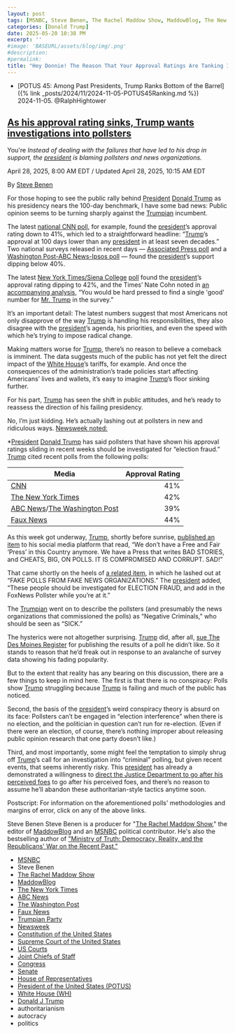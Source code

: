 ```yaml
---
layout: post
tags: [MSNBC, Steve Benen, The Rachel Maddow Show, MaddowBlog, The New York Times, ABC News, The Washington Post, Faux News, Trumpian Party, Newsweek, Constitution of the United States, Supreme Court of the United States, US Courts, Joint Chiefs of Staff, Congress, Senate, House of Representatives, President of the United States (POTUS), White House (WH), Donald J Trump, authoritarianism, autocracy, politics]
categories: [Donald Trump]
date: 2025-05-20 10:38 PM
excerpt: ''
#image: 'BASEURL/assets/blog/img/.png'
#description:
#permalink:
title: "Hey Donnie! The Reason That Your Approval Ratings Are Tanking Is Because You’re A Fucking Lousy President"
---
```


- [POTUS 45: Among Past Presidents, Trump Ranks Bottom of the Barrel]({% link _posts/2024/11/2024-11-05-POTUS45Ranking.md %})<br />2024-11-05. @RalphHightower

## [As his approval rating sinks, Trump wants investigations into pollsters](https://www.msnbc.com/rachel-maddow-show/maddowblog/approval-rating-sinks-trump-wants-investigations-pollsters-rcna203262)
You're 
*Instead of dealing with the failures that have led to his drop in support, the [president](https://www.whitehouse.gov/) is blaming pollsters and news organizations.*

April 28, 2025, 8:00 AM EDT / Updated April 28, 2025, 10:15 AM EDT

By [Steve Benen](https://www.msnbc.com/author/steve-benen-ncpn433601)

For those hoping to see the public rally behind [President](https://www.whitehouse.gov/) [Donald Trump](https://www.donaldjtrump.com/) as his presidency nears the 100-day benchmark, I have some bad news: Public opinion seems to be turning sharply against the [Trumpian](https://www.gop.com/) incumbent.

The latest [national CNN poll](https://www.cnn.com/2025/04/27/politics/approval-rating-trump-100-days/index.html), for example, found the [president](https://www.whitehouse.gov/)’s approval rating down to 41%, which led to a straightforward headline: “[Trump](https://www.donaldjtrump.com/)’s approval at 100 days lower than any [president](https://www.whitehouse.gov/) in at least seven decades.” Two national surveys released in recent days — [Associated Press poll](https://apnews.com/article/musk-trump-doge-tesla-d1206a96983b30b9cef7b18eaa8c48a7) and a [Washington Post-ABC News-Ipsos poll](https://www.washingtonpost.com/politics/2025/04/27/trump-poll-approval-rating-100-days/) — found the [president](https://www.whitehouse.gov/)’s support dipping below 40%.

The latest [New York Times/Siena College](https://www.nytimes.com/2025/04/25/us/politics/trump-poll-approval.html) [poll](https://www.nytimes.com/interactive/2025/04/25/us/elections/times-siena-poll-crosstabs.html) found the [president](https://www.whitehouse.gov/)’s approval rating dipping to 42%, and the Times’ Nate Cohn noted in [an accompanying analysis](https://www.nytimes.com/2025/04/25/upshot/trump-poll-numbers.html), “You would be hard pressed to find a single 'good' number for [Mr. Trump](https://www.donaldjtrump.com/) in the survey.”

It’s an important detail: The latest numbers suggest that most Americans not only disapprove of the way [Trump](https://www.donaldjtrump.com/) is handling his responsibilities, they also disagree with the [president](https://www.whitehouse.gov/)’s agenda, his priorities, and even the speed with which he’s trying to impose radical change.

Making matters worse for [Trump](https://www.donaldjtrump.com/), there’s no reason to believe a comeback is imminent. The data suggests much of the public has not yet felt the direct impact of the [White House](https://www.whitehouse.gov/)’s tariffs, for example. And once the consequences of the administration’s trade policies start affecting Americans’ lives and wallets, it’s easy to imagine [Trump](https://www.donaldjtrump.com/)’s floor sinking further.

For his part, [Trump](https://www.donaldjtrump.com/) has seen the shift in public attitudes, and he’s ready to reassess the direction of his failing presidency.

No, I’m just kidding. He’s actually lashing out at pollsters in new and ridiculous ways. [Newsweek noted:](https://www.newsweek.com/donald-trump-demands-investigations-negative-approval-rating-polls-2064949)

*[President](https://www.whitehouse.gov/) [Donald Trump](https://www.donaldjtrump.com/) has said pollsters that have shown his approval ratings sliding in recent weeks should be investigated for “election fraud.” [Trump](https://www.donaldjtrump.com/) cited recent polls from the following polls:

| Media | Approval Rating |
|---|---:|
| [CNN](https://www.cnn.com/) | 41% |
| [The New York Times](https://www.nytimes.com/) | 42% |
| [ABC News](https://abcnews.go.com/)/[The Washington Post](https://www.washingtonpost.com/) | 39% |
| [Faux News](https://www.foxnews.com/) | 44% |

As this week got underway, [Trump](https://www.donaldjtrump.com/), shortly before sunrise, [published an item](https://truthsocial.com/@realDonaldTrump](https://www.donaldjtrump.com/)/114414895289941753) to his social media platform that read, “We don’t have a Free and Fair ‘Press’ in this Country anymore. We have a Press that writes BAD STORIES, and CHEATS, BIG, ON POLLS. IT IS COMPROMISED AND CORRUPT. SAD!”

That came shortly on the heels of [a related item](https://truthsocial.com/@realDonaldTrump](https://www.donaldjtrump.com/)/114414863742664682), in which he lashed out at “FAKE POLLS FROM FAKE NEWS ORGANIZATIONS.” The [president](https://www.whitehouse.gov/) added, “These people should be investigated for ELECTION FRAUD, and add in the FoxNews Pollster while you’re at it.”

The [Trumpian](https://www.gop.com/) went on to describe the pollsters (and presumably the news organizations that commissioned the polls) as “Negative Criminals,” who should be seen as “SICK.”

The hysterics were not altogether surprising. [Trump](https://www.donaldjtrump.com/) did, after all, [sue The Des Moines Register](https://www.msnbc.com/opinion/msnbc-opinion/trump-des-moines-register-lawsuit-libel-history-rcna184576) for publishing the results of a poll he didn’t like. So it stands to reason that he’d freak out in response to an avalanche of survey data showing his fading popularity.

But to the extent that reality has any bearing on this discussion, there are a few things to keep in mind here. The first is that there is no conspiracy: Polls show [Trump](https://www.donaldjtrump.com/) struggling because [Trump](https://www.donaldjtrump.com/) is failing and much of the public has noticed.

Second, the basis of the [president](https://www.whitehouse.gov/)’s weird conspiracy theory is absurd on its face: Pollsters can’t be engaged in “election interference” when there is no election, and the politician in question can’t run for re-election. (Even if there were an election, of course, there’s nothing improper about releasing public opinion research that one party doesn’t like.)

Third, and most importantly, some might feel the temptation to simply shrug off [Trump](https://www.donaldjtrump.com/)’s call for an investigation into “criminal” polling, but given recent events, that seems inherently risky. This [president](https://www.whitehouse.gov/) has already a demonstrated a willingness to [direct the Justice Department to go after his perceived foes](https://www.msnbc.com/rachel-maddow-show/maddowblog/trump-signs-order-targeting-democrats-fundraising-platform-sparking-au-rcna202970) to go after his perceived foes, and there’s no reason to assume he’ll abandon these authoritarian-style tactics anytime soon.

Postscript: For information on the aforementioned polls' methodologies and margins of error, click on any of the above links.

Steve Benen
Steve Benen is a producer for "[The Rachel Maddow Show](https://www.msnbc.com/rachel-maddow-show)," the editor of [MaddowBlog](https://www.msnbc.com/rachel-maddow-show) and an [MSNBC](https://www.msnbc.com/) political contributor. He's also the bestselling author of ["Ministry of Truth: Democracy, Reality, and the Republicans' War on the Recent Past."](https://www.harpercollins.com/products/ministry-of-truth-steve-benen)

- [MSNBC](https://www.msnbc.com/)
- Steve Benen 
- [The Rachel Maddow Show](https://www.msnbc.com/rachel-maddow-show)
- [MaddowBlog](https://www.msnbc.com/rachel-maddow-show)
- [The New York Times](https://www.nytimes.com/)
- [ABC News](https://abcnews.go.com/)
- [The Washington Post](https://www.washingtonpost.com/)
- [Faux News](https://www.foxnews.com/)
- [Trumpian Party](https://www.gop.com/)
- [Newsweek](https://www.newsweek.com/)
- [Constitution of the United States](https://constitution.congress.gov/)
- [Supreme Court of the United States](https://www.supremecourt.gov/)
- [US Courts](https://www.uscourts.gov/)
- [Joint Chiefs of Staff](https://www.jcs.mil/)
- [Congress](https://www.congress.gov/)
- [Senate](https://www.senate.gov/)
- [House of Representatives](https://www.house.gov/)
- [President of the United States (POTUS)](https://www.whitehouse.gov/)
- [White House (WH)](https://www.whitehouse.gov/)
- [Donald J Trump](https://www.donaldjtrump.com/)
- authoritarianism 
- autocracy 
- politics 
